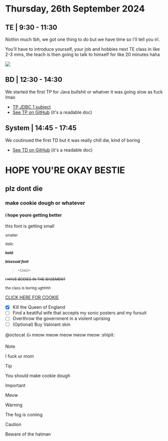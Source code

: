 # Thursday, 26th September 2024

## TE | 9:30 - 11:30

Nothin much tbh, we got one thing to do but we have time so I'll tell you irl.

You'll have to introduce yourself, your job and hobbies next TE class in like 2-3 mins, the teach is then going to talk to himself for like 20 minutes haha

<img src="https://i.ytimg.com/vi/VcI4-ZCN4NA/mqdefault.jpg">

## BD | 12:30 - 14:30

We started the first TP for Java bullshit or whatver it was going slow as fuck lmao

- [TP JDBC 1 subject](https://cours.iut-orsay.fr/course/section.php?id=15416)
- [See TP on GitHub](https://github.com/sillyash/BUT/tree/main/S3-APP/R307/TP_JDBC_1) (it's a readable doc)


## System | 14:45 - 17:45

We coutinued the first TD but it was really chill dw, kind of boring

- [See TD on GitHub](https://github.com/sillyash/BUT/tree/main/S3-APP/R305/TD1) (it's a readable doc)


# HOPE YOU'RE OKAY BESTIE

## plz dont die

### make cookie dough or whatever

#### i hope youre getting better

this font is getting small

<sup>smaller</sup>

<sup>*italic*</sup>

<sup>**bold**</sup>

<sup>***bisexual font***</sup>

><sup>~UwU~</sup>

<sup>~~I HAVE BODIES IN THE BASEMENT~~</sup>

<sup>the class is boring ughhhh</sup>

[CLICK HERE FOR COOKIE](https://www.scoopmeacookie.com/wp-content/uploads/2020/08/Give-me-more.png)

- [x] Kill the Queen of England
- [ ] Find a beatiful wife that accepts my sonic posters and my fursuit
- [ ] Overthrow the government in a violent uprising
- [ ] \(Optional) Buy Valorant skin

@octocat :+1: meow meow meow meow meow :shipit:

> [!NOTE]
> I fuck ur mom

> [!TIP]
> You should make cookie dough

> [!IMPORTANT]
> Meow

> [!WARNING]
> The fog is coming

> [!CAUTION]
> Beware of the hatman



